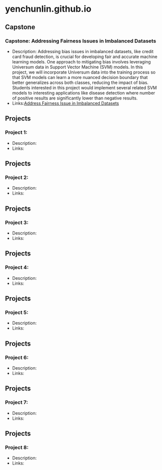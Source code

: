 # yenchunlin.github.io

## Capstone
### Capstone: Addressing Fairness Issues in Imbalanced Datasets
- Description: Addressing bias issues in imbalanced datasets, like credit card fraud detection, is crucial for developing fair and accurate machine learning models. One approach to mitigating bias involves leveraging Universum data in Support Vector Machine (SVM) models. In this project, we will incorporate Universum data into the training process so that SVM models can learn a more nuanced decision boundary that better generalizes across both classes, reducing the impact of bias. Students interested in this project would implement several related SVM models to interesting applications like disease detection where number of positive results are significantly lower than negative results.
- Links:[Address Fairness Issue in Imbalanced Datasets](https://github.com/YCLCarol/yc.gitgub.io/blob/main/Capstone%20-%20Addressing%20Fairness%20Issues%20in%20Imbalance%20Datasets.pdf)

## Projects
### Project 1: 
- Description: 
- Links:

## Projects
### Project 2: 
- Description: 
- Links:

## Projects
### Project 3: 
- Description: 
- Links:

 ## Projects
### Project 4: 
- Description: 
- Links:

## Projects
### Project 5: 
- Description: 
- Links:

## Projects
### Project 6: 
- Description: 
- Links:

## Projects
### Project 7: 
- Description: 
- Links:

      
## Projects
### Project 8: 
- Description: 
- Links:

     
